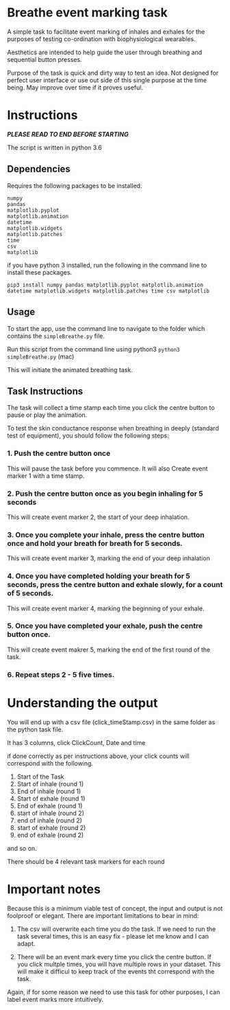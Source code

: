 
# Breathe event marking task

A simple task to facilitate event marking of inhales and exhales for the purposes of testing co-ordination with biophysiological wearables.

Aesthetics are intended to help guide the user through breathing and sequential button presses.

Purpose of the task is quick and dirty way to test an idea. Not designed for perfect user interface or use out side of this single purpose at the time being. May improve over time if it proves useful.

# Instructions

***PLEASE READ TO END BEFORE STARTING***

The script is written in python 3.6

## Dependencies

Requires the following packages to be installed.

```
numpy
pandas
matplotlib.pyplot
matplotlib.animation
datetime
matplotlib.widgets
matplotlib.patches
time
csv
matplotlib

```
if you have python 3 installed, run the following in the command line to install these packages.

```
pip3 install numpy pandas matplotlib.pyplot matplotlib.animation datetime matplotlib.widgets matplotlib.patches time csv matplotlib
```

## Usage

To start the app, use the command line to navigate to the folder which contains the ```simpleBreathe.py``` file.

Run this script from the command line using python3 ```python3 simpleBreathe.py``` (mac)

This will initiate the animated breathing task.

## Task Instructions

The task will collect a time stamp each time you click the centre button to pause or play the animation.

To test the skin conductance response when breathing in deeply (standard test of equipment), you should follow the following steps:

### 1. Push the centre button once
This will pause the task before you commence.
It will also Create event marker 1 with a time stamp.

### 2. Push the centre button once as you begin inhaling for 5 seconds

This will create event marker 2, the start of your deep inhalation.

### 3. Once you complete your inhale, press the centre button once and hold your breath for breath for 5 seconds.

This will create event marker 3, marking the end of your deep inhalation

### 4. Once you have completed holding your breath for 5 seconds, press the centre button and exhale slowly, for a count of 5 seconds.

This will create event marker 4, marking the beginning of your exhale.

### 5. Once you have completed your exhale, push the centre button once.

This will create event makrer 5, marking the end of the first round of the task.

### 6. Repeat steps 2 - 5 five times.

# Understanding the output

You will end up with a csv file (click_timeStamp.csv) in the same folder as the python task file.

It has 3 columns, click ClickCount, Date and time

if done correctly as per instructions above, your click counts will correspond with the following.

1. Start of the Task
2. Start of inhale (round 1)
3. End of inhale  (round 1)
4. Start of exhale  (round 1)
5. End of exhale (round 1)
6. start of inhale (round 2)
7. end of inhale (round 2)
8. start of exhale (round 2)
9. end of exhale (round 2)

and so on.

There should be 4 relevant task markers for each round

# Important notes

Because this is a minimum viable test of concept, the input and output is not foolproof or elegant. There are important limitations to bear in mind:

1. The csv will overwrite each time you do the task. If we need to run the task several times, this is an easy fix - please let me know and I can adapt.

2. There will be an event mark every time you click the centre button. If you click multple times, you will have multiple rows in your dataset. This will make it difficul to keep track of the events tht correspond with the task.

Again, if for some reason we need to use this task for other purposes, I can label event marks more intuitively. 

